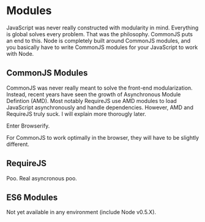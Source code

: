 # Modules

JavaScript was never really constructed with modularity in mind. Everything is
global solves every problem. That was the philosophy. CommonJS puts an end to
this. Node is completely built around CommonJS modules, and you basically have
to write CommonJS modules for your JavaScript to work with Node.

## CommonJS Modules

CommonJS was never really meant to solve the front-end modularization. Instead,
recent years have seen the growth of Asynchronous Module Defintion (AMD). Most
notably RequireJS use AMD modules to load JavaScript asynchronously and handle
dependencies. However, AMD and RequireJS truly suck. I will explain more
thorougly later.

Enter Browserify.

For CommonJS to work optimally in the browser, they will have to be slightly
different.

## RequireJS

Poo. Real asyncronous poo.

## ES6 Modules

Not yet available in any environment (include Node v0.5.X).
